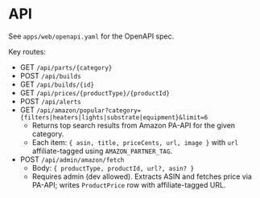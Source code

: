# API

See `apps/web/openapi.yaml` for the OpenAPI spec.

Key routes:
- GET `/api/parts/{category}`
- POST `/api/builds`
- GET `/api/builds/{id}`
- GET `/api/prices/{productType}/{productId}`
- POST `/api/alerts`
- GET `/api/amazon/popular?category={filters|heaters|lights|substrate|equipment}&limit=6`
  - Returns top search results from Amazon PA-API for the given category.
  - Each item: `{ asin, title, priceCents, url, image }` with `url` affiliate-tagged using `AMAZON_PARTNER_TAG`.
 - POST `/api/admin/amazon/fetch`
   - Body: `{ productType, productId, url?, asin? }`
   - Requires admin (dev allowed). Extracts ASIN and fetches price via PA-API; writes `ProductPrice` row with affiliate-tagged URL.
